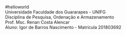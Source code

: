 #helloworld<br/>
Universidade Faculdade dos Guararapes - UNIFG<br/>
Disciplina de Pesquisa, Ordenação e Armazenamento<br/> 
Prof. Msc. Renan Costa Alencar<br/>
Aluno: Igor de Barros Nascimento - Matrícula 201803692
